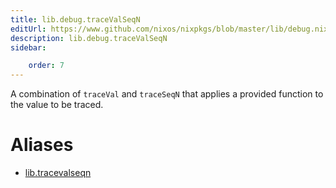 ```yaml
---
title: lib.debug.traceValSeqN
editUrl: https://www.github.com/nixos/nixpkgs/blob/master/lib/debug.nix#L185C5
description: lib.debug.traceValSeqN
sidebar:

    order: 7
---
```


A combination of `traceVal` and `traceSeqN` that applies a
provided function to the value to be traced.


# Aliases

- [lib.tracevalseqn](/nix-doc-comments/reference/lib/lib-tracevalseqn)


